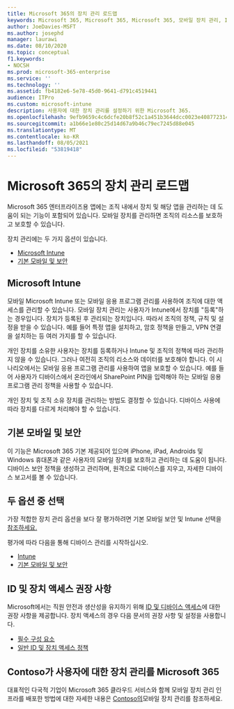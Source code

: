 ```yaml
---
title: Microsoft 365의 장치 관리 로드맵
keywords: Microsoft 365, Microsoft 365, Microsoft 365, 모바일 장치 관리, Intune
author: JoeDavies-MSFT
ms.author: josephd
manager: laurawi
ms.date: 08/10/2020
ms.topic: conceptual
f1.keywords:
- NOCSH
ms.prod: microsoft-365-enterprise
ms.service: ''
ms.technology: ''
ms.assetid: fb4182e6-5e78-45d0-9641-d791c4519441
audience: ITPro
ms.custom: microsoft-intune
description: 사용자에 대한 장치 관리를 설정하기 위한 Microsoft 365.
ms.openlocfilehash: 9efb9659c4c6dcfe20b8f52c1a451b3644dcc0023e4087723141d6574db082ea
ms.sourcegitcommit: a1b66e1e80c25d14d67a9b46c79ec7245d88e045
ms.translationtype: MT
ms.contentlocale: ko-KR
ms.lasthandoff: 08/05/2021
ms.locfileid: "53819418"
---
```

# <a name="device-management-roadmap-for-microsoft-365"></a>Microsoft 365의 장치 관리 로드맵

Microsoft 365 엔터프라이즈용 앱에는 조직 내에서 장치 및 해당 앱을 관리하는 데 도움이 되는 기능이 포함되어 있습니다. 모바일 장치를 관리하면 조직의 리소스를 보호하고 보호할 수 있습니다.

장치 관리에는 두 가지 옵션이 있습니다.

- [Microsoft Intune](#microsoft-intune)
- [기본 모바일 및 보안](#basic-mobility-and-security)

## <a name="microsoft-intune"></a>Microsoft Intune

모바일 Microsoft Intune 또는 모바일 응용 프로그램 관리를 사용하여 조직에 대한 액세스를 관리할 수 있습니다. 모바일 장치 관리는 사용자가 Intune에서 장치를 "등록"하는 경우입니다. 장치가 등록된 후 관리되는 장치입니다. 따라서 조직의 정책, 규칙 및 설정을 받을 수 있습니다. 예를 들어 특정 앱을 설치하고, 암호 정책을 만들고, VPN 연결을 설치하는 등 여러 가지를 할 수 있습니다.

개인 장치를 소유한 사용자는 장치를 등록하거나 Intune 및 조직의 정책에 따라 관리하지 않을 수 있습니다. 그러나 여전히 조직의 리소스와 데이터를 보호해야 합니다. 이 시나리오에서는 모바일 응용 프로그램 관리를 사용하여 앱을 보호할 수 있습니다. 예를 들어 사용자가 디바이스에서 온라인에서 SharePoint PIN을 입력해야 하는 모바일 응용 프로그램 관리 정책을 사용할 수 있습니다.

개인 장치 및 조직 소유 장치를 관리하는 방법도 결정할 수 있습니다. 디바이스 사용에 따라 장치를 다르게 처리해야 할 수 있습니다.

## <a name="basic-mobility-and-security"></a>기본 모바일 및 보안

이 기능은 Microsoft 365 기본 제공되어 있으며 iPhone, iPad, Androids 및 Windows 휴대폰과 같은 사용자의 모바일 장치를 보호하고 관리하는 데 도움이 됩니다. 디바이스 보안 정책을 생성하고 관리하며, 원격으로 디바이스를 지우고, 자세한 디바이스 보고서를 볼 수 있습니다.

## <a name="choose-between-the-two-options"></a>두 옵션 중 선택

가장 적합한 장치 관리 옵션을 보다 잘 평가하려면 기본 모바일 보안 및 Intune 선택을 [참조하세요.](/office365/securitycompliance/choose-between-mdm-and-intune)

평가에 따라 다음을 통해 디바이스 관리를 시작하십시오.

- [Intune](/mem/intune/fundamentals/planning-guide)
- [기본 모바일 및 보안](https://support.microsoft.com/office/set-up-basic-mobility-and-security-dd892318-bc44-4eb1-af00-9db5430be3cd)
 
## <a name="identity-and-device-access-recommendations"></a>ID 및 장치 액세스 권장 사항

Microsoft에서는 직원 안전과 생산성을 유지하기 위해 [ID 및 디바이스 액세스](../security/office-365-security/microsoft-365-policies-configurations.md)에 대한 권장 사항을 제공합니다. 장치 액세스의 경우 다음 문서의 권장 사항 및 설정을 사용합니다.

- [필수 구성 요소](../security/office-365-security/identity-access-prerequisites.md)
- [일반 ID 및 장치 액세스 정책](../security/office-365-security/identity-access-policies.md)

## <a name="how-contoso-did-device-management-for-microsoft-365"></a>Contoso가 사용자에 대한 장치 관리를 Microsoft 365

대표적인 다국적 기업이 Microsoft 365 클라우드 서비스와 함께 모바일 장치 관리 인프라를 배포한 방법에 대한 자세한 내용은 [Contoso의](contoso-mdm.md)모바일 장치 관리를 참조하세요.